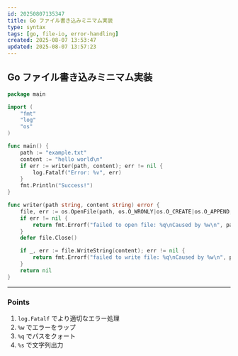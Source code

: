 ```yaml
---
id: 20250807135347
title: Go ファイル書き込みミニマム実装
type: syntax
tags: [go, file-io, error-handling]
created: 2025-08-07 13:53:47
updated: 2025-08-07 13:57:23
---
```


## Go ファイル書き込みミニマム実装

```go
package main

import (
	"fmt"
	"log"
	"os"
)

func main() {
	path := "example.txt"
	content := "hello world\n"
	if err := writer(path, content); err != nil {
		log.Fatalf("Error: %v", err)
	}
	fmt.Println("Success!")
}

func writer(path string, content string) error {
	file, err := os.OpenFile(path, os.O_WRONLY|os.O_CREATE|os.O_APPEND, 0644)
	if err != nil {
		return fmt.Errorf("failed to open file: %q\nCaused by %w\n", path, err)
	}
	defer file.Close()

	if _, err := file.WriteString(content); err != nil {
		return fmt.Errorf("failed to write file: %q\nCaused by %w\n", path, err)
	}
	return nil
}
```

---

### Points

1. `log.Fatalf` でより適切なエラー処理
2. `%w` でエラーをラップ
3. `%q` でパスをクォート
4. `%s` で文字列出力
